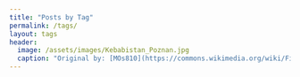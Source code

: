 ```yaml
---
title: "Posts by Tag"
permalink: /tags/
layout: tags
header:
  image: /assets/images/Kebabistan_Poznan.jpg
  caption: "Original by: [MOs810](https://commons.wikimedia.org/wiki/File:Kebabistan_Poznan.jpg), [CC BY-SA 3.0](https://creativecommons.org/licenses/by-sa/3.0), via Wikimedia Commons"
---
```


